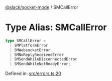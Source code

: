 [@slack/socket-mode](../index.md) / SMCallError

# Type Alias: SMCallError

```ts
type SMCallError = 
  | SMPlatformError
  | SMWebsocketError
  | SMNoReplyReceivedError
  | SMSendWhileDisconnectedError
  | SMSendWhileNotReadyError;
```

Defined in: [src/errors.ts:20](https://github.com/slackapi/node-slack-sdk/blob/main/packages/socket-mode/src/errors.ts#L20)
